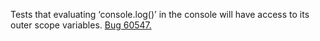 Tests that evaluating ‘console.log()’ in the console will have access to its outer scope variables. [Bug 60547.](https://bugs.webkit.org/show_bug.cgi?id=60547)
